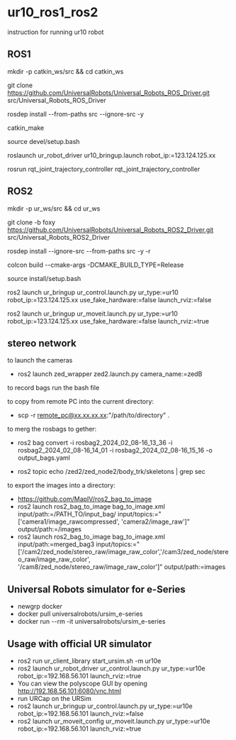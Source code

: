 # ur10_ros1_ros2
instruction for running ur10 robot


## ROS1

mkdir -p catkin_ws/src && cd catkin_ws

git clone https://github.com/UniversalRobots/Universal_Robots_ROS_Driver.git src/Universal_Robots_ROS_Driver

rosdep install --from-paths src --ignore-src -y

catkin_make

source devel/setup.bash

roslaunch ur_robot_driver ur10_bringup.launch robot_ip:=123.124.125.xx

rosrun rqt_joint_trajectory_controller rqt_joint_trajectory_controller


## ROS2

mkdir -p ur_ws/src && cd ur_ws

git clone -b foxy https://github.com/UniversalRobots/Universal_Robots_ROS2_Driver.git src/Universal_Robots_ROS2_Driver

rosdep install --ignore-src --from-paths src -y -r

colcon build --cmake-args -DCMAKE_BUILD_TYPE=Release

source install/setup.bash

ros2 launch ur_bringup ur_control.launch.py ur_type:=ur10 robot_ip:=123.124.125.xx use_fake_hardware:=false launch_rviz:=false

ros2 launch ur_bringup ur_moveit.launch.py ur_type:=ur10 robot_ip:=123.124.125.xx use_fake_hardware:=false launch_rviz:=true





## stereo network

to launch the cameras

- ros2 launch zed_wrapper zed2.launch.py camera_name:=zedB

to record bags run the bash file

to copy from remote PC into the current directory:

- scp -r remote_pc@xx.xx.xx.xx:"/path/to/directory" .

to merg the rosbags to gether:

- ros2 bag convert -i rosbag2_2024_02_08-16_13_36 -i rosbag2_2024_02_08-16_14_01 -i rosbag2_2024_02_08-16_15_16 -o output_bags.yaml

- ros2 topic echo /zed2/zed_node2/body_trk/skeletons | grep sec

to export the images into a directory:

- https://github.com/MapIV/ros2_bag_to_image
- ros2 launch ros2_bag_to_image bag_to_image.xml input/path:=/PATH_TO/input_bag/ input/topics:="['camera1/image_rawcompressed', 'camera2/image_raw']" output/path:=/images
- ros2 launch ros2_bag_to_image bag_to_image.xml input/path:=merged_bag3 input/topics:="['/cam2/zed_node/stereo_raw/image_raw_color','/cam3/zed_node/stereo_raw/image_raw_color', '/cam8/zed_node/stereo_raw/image_raw_color']" output/path:=images


## Universal Robots simulator for e-Series

- newgrp docker
- docker pull universalrobots/ursim_e-series
- docker run --rm -it universalrobots/ursim_e-series

## Usage with official UR simulator

- ros2 run ur_client_library start_ursim.sh -m ur10e
- ros2 launch ur_robot_driver ur_control.launch.py ur_type:=ur10e robot_ip:=192.168.56.101 launch_rviz:=true
- You can view the polyscope GUI by opening http://192.168.56.101:6080/vnc.html 
- run URCap on the URSim
- ros2 launch ur_bringup ur_control.launch.py ur_type:=ur10e robot_ip:=192.168.56.101 launch_rviz:=false
- ros2 launch ur_moveit_config ur_moveit.launch.py ur_type:=ur10e robot_ip:=192.168.56.101 launch_rviz:=true


